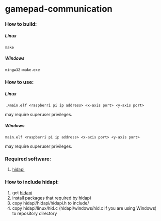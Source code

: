 # gamepad-communication

### How to build:
##### Linux
```
make
```
##### Windows
```
mingw32-make.exe
```

### How to use:
##### Linux
```
./main.elf <raspberri pi ip address> <x-axis port> <y-axis port>
```
may require superuser privileges.
##### Windows
```
main.elf <raspberri pi ip address> <x-axis port> <y-axis port>
```
may require superuser privileges.

### Required software:
1. [hidapi](https://github.com/signal11/hidapi)

### How to include hidapi:
1. get [hidapi](https://github.com/signal11/hidapi)
2. install packages that required by hidapi
3. copy hidapi/hidapi/hidapi.h to include/
4. copy hidapi/linux/hid.c (hidapi/windows/hid.c if you are using Windows) to repository directory
